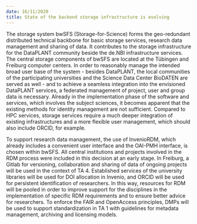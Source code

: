 ```yaml
---
date: 16/11/2020
title: State of the backend storage infrastructure is evolving
---
```


The storage system bwSFS (Storage-for-Science) forms the geo-redundant distributed technical backbone for basic storage services, research data management and sharing of data. It contributes to the storage infrastructure for the DataPLANT community beside the de.NBI infrastructure services. The central storage components of bwSFS are located at the Tübingen and Freiburg computer centers. In order to reasonably manage the intended broad user base of the system - besides DataPLANT, the local communities of the participating universities and the Science Data Center BioDATEN are served as well - and to achieve a seamless integration into the envisioned DataPLANT services, a federated management of project, user and group data is necessary. Already in the implementation phase of the software and services, which involves the subject sciences, it becomes apparent that the existing methods for identity management are not sufficient. Compared to HPC services, storage services require a much deeper integration of existing infrastructures and a more flexible user management, which should also include ORCID, for example.

To support research data management, the use of InvenioRDM, which already includes a convenient user interface and the OAI-PMH interface, is chosen within bwSFS. All central institutions and projects involved in the RDM process were included in this decision at an early stage. In Freiburg, a Gitlab for versioning, collaboration and sharing of data of ongoing projects will be used in the context of TA 4. Established services of the university libraries will be used for DOI allocation in Invenio, and ORCID will be used for persistent identification of researchers. In this way, resources for RDM will be pooled in order to improve support for the disciplines in the implementation of specific RDM requirements and to ensure better advice for researchers. To enforce the FAIR and OpenAccess principles, DMPs will be used to support standardization in TA 1 with guidelines for metadata management, archiving and licensing models.